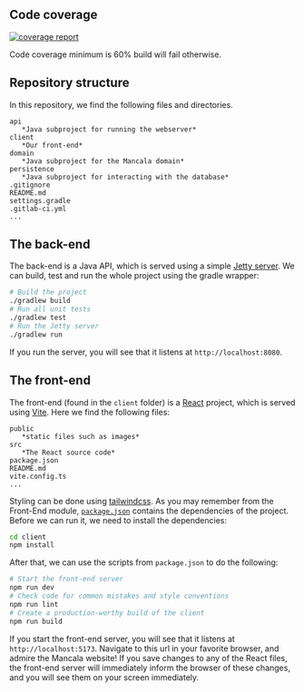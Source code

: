 ## Code coverage

[![coverage report](https://git.sogyo.nl/rbakker/mancala-java/badges/mvc/coverage.svg)](https://git.sogyo.nl/rbakker/mancala-java/-/commits/mvc)

Code coverage minimum is 60% build will fail otherwise.

## Repository structure

In this repository, we find the following files and directories.

```
api
   *Java subproject for running the webserver*
client
   *Our front-end*
domain
   *Java subproject for the Mancala domain*
persistence
   *Java subproject for interacting with the database*
.gitignore
README.md
settings.gradle
.gitlab-ci.yml
...
```

## The back-end

The back-end is a Java API, which is served using a simple [Jetty server](https://en.wikipedia.org/wiki/Jetty_(web_server)). We can build, test and run the whole project using the gradle wrapper:

```bash
# Build the project
./gradlew build
# Run all unit tests
./gradlew test
# Run the Jetty server
./gradlew run
```

If you run the server, you will see that it listens at `http://localhost:8080`.

## The front-end

The front-end (found in the `client` folder) is a [React](https://react.dev/) project, which is served using [Vite](https://vitejs.dev/). Here we find the following files:

```
public
   *static files such as images*
src
   *The React source code*
package.json
README.md
vite.config.ts
...
```

Styling can be done using [tailwindcss](https://tailwindcss.com/). As you may remember from the Front-End module, [`package.json`](./client/package.json) contains the dependencies of the project. Before we can run it, we need to install the dependencies:

```bash
cd client
npm install
```

After that, we can use the scripts from `package.json` to do the following:

```bash
# Start the front-end server
npm run dev
# Check code for common mistakes and style conventions
npm run lint
# Create a production-worthy build of the client
npm run build
```

If you start the front-end server, you will see that it listens at `http://localhost:5173`. Navigate to this url in your favorite browser, and admire the Mancala website! If you save changes to any of the React files, the front-end server will immediately inform the browser of these changes, and you will see them on your screen immediately.
